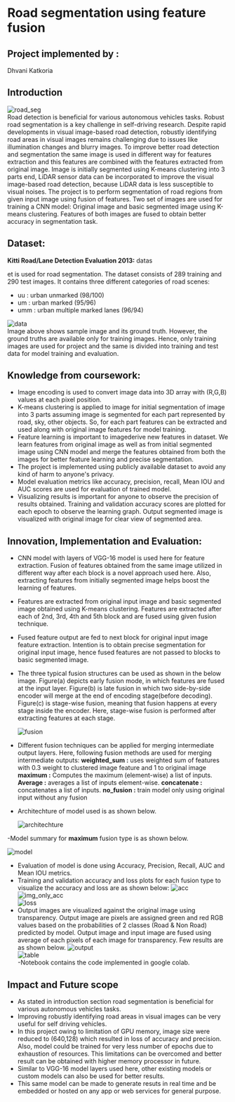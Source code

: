 
# Road segmentation using feature fusion

## Project implemented by : 
Dhvani Katkoria

## Introduction

   ![road_seg](/image_dataset/road_seg.png ) <br />
Road detection is beneficial for various autonomous vehicles tasks. Robust road segmentation is a key challenge in self-driving research. Despite rapid developments in visual image-based road detection, robustly identifying road areas in visual images remains challenging due to issues like illumination changes and blurry images. To improve better road detection and segmentation the same image is used in different way for features extraction and this features are combined with the features extracted from original image. Image is initially segmented using K-means clustering into 3 parts end, LiDAR sensor data can be incorporated to improve the visual image-based road detection, because LiDAR data is less susceptible to visual noises. The project is to perform segmentation of road regions from given input image using fusion of features. Two set of images are used for training a CNN model: Original image and basic segmented image using K-means clustering. Features of both images are fused to obtain better accuracy in segmentation task. 


## Dataset: 
**Kitti Road/Lane Detection Evaluation 2013:** datas</p>et is used for road segmentation. The dataset consists of 289 training and 290 test images. It contains three different categories of road scenes:

- uu : urban unmarked (98/100)
- um : urban marked (95/96)
- umm : urban multiple marked lanes (96/94)


![data](/image_dataset/dataset.png)
<br />
Image above shows sample image and its ground truth. However, the ground truths are available only for training images. Hence, only training images are used for project and the same is divided into training and test data for model training and evaluation. <br />


## Knowledge from coursework:

- Image encoding is used to convert image data into 3D array with (R,G,B) values at each pixel position.
- K-means clustering is applied to image for initial segmentation of image into 3 parts assuming image is segmented for each part represented by road, sky, other objects. So, for each part features can be extracted and used along with original image features for model training.
- Feature learning is important to imagederive new features in dataset. We learn features from original image as well as from initial segmented image using CNN model and merge the features obtained from both the images for better feature learning and precise segmentation.
- The project is implemented using publicly available dataset to avoid any kind of harm to anyone's privacy. 
- Model evaluation metrics like accuracy, precision, recall, Mean IOU and AUC scores are used for evaluation of trained model.
- Visualizing results is important for anyone to observe the precision of results obtained. Training and validation accuracy scores are plotted for each epoch to observe the learning graph. Output segmented image is visualized with original image for clear view of segmented area.

## Innovation, Implementation and Evaluation:

- CNN model with layers of VGG-16 model is used here for feature extraction. Fusion of features obtained from the same image utilized in different way after each block is a novel approach used here. Also, extracting features from initially segmented image helps boost the learning of features.
- Features are extracted from original input image and basic segmented image obtained using K-means clustering. Features are extracted after each of 2nd, 3rd, 4th and 5th block and are fused using given fusion technique. 
- Fused feature output are fed to next block for original input image feature extraction. Intention is to obtain precise segmentation for original input image, hence fused features are not passed to blocks to basic segmented image. 
- The three typical fusion structures can be used as shown in the below image. Figure(a) depicts early fusion mode, in which features are fused at the input layer. Figure(b) is late fusion in which two side-by-side encoder will merge at the end of encoding stage(before decoding). Figure(c) is stage-wise fusion, meaning that fusion happens at every stage inside the encoder. Here, stage-wise fusion is performed after extracting features at each stage.

     ![fusion](/image_dataset/fusion.png) 

- Different fusion techniques can be applied for merging intermediate output layers. Here, following fusion methods are used for merging intermediate outputs: 
**weighted_sum :** uses weighted sum of features with 0.3 weight to clustered image feature and 1 to original image
**maximum :** Computes the maximum (element-wise) a list of inputs.
**Average :** averages a list of inputs element-wise.
**concatenate :** concatenates a list of inputs.
**no_fusion :** train model only using original input without any fusion
- Architechture of model used is as shown below.

    ![architechture](/image_dataset/architechture.png)

-Model summary for **maximum** fusion type is as shown below.

   ![model](/image_dataset/model.png)

- Evaluation of model is done using Accuracy, Precision, Recall, AUC and Mean IOU metrics.
- Training and validation accuracy and loss plots for each fusion type to visualize the accuracy and loss are as shown below:
   ![acc](/image_dataset/acc.png) ![img_only_acc](/image_dataset/img_only_acc.png)<br />
   ![loss](/image_dataset/loss.png) 
- Output images are visualized against the original image using transparency. Output image are pixels are assigned green and red RGB values based on the probabilities of 2 classes (Road & Non Road) predicted by model. Output image and input image are fused using average of each pixels of each image for transparency. Few results are as shown below. 
   ![output](/image_dataset/output.png) <br />
   ![table](/image_dataset/table.png) <br />
-Notebook contains the code implemented in google colab.

## Impact and Future scope
- As stated in introduction section road segmentation is beneficial for various autonomous vehicles tasks.
- Improving robustly identifying road areas in visual images can be very useful for self driving vehicles.
- In this project owing to limitation of GPU memory, image size were reduced to (640,128) which resulted in loss of accuracy and precision. Also, model could be trained for very less number of epochs due to exhaustion of resources. This limitations can be overcomed and better result can be obtained with higher memory processor in future.
- Similar to VGG-16 model layers used here, other existing models or custom models can also be used for better results.
- This same model can be made to generate resuts in real time and be embedded or hosted on any app or web services for general purpose. 
